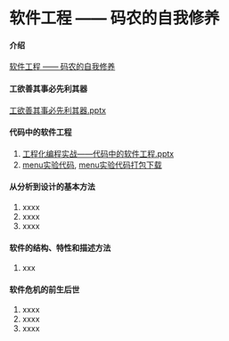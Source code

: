 # 软件工程 —— 码农的自我修养

#### 介绍
[软件工程 —— 码农的自我修养](ppt/软件工程-码农的自我修养.pptx)

#### 工欲善其事必先利其器

[工欲善其事必先利其器.pptx](ppt/工欲善其事必先利其器.pptx)


#### 代码中的软件工程

1.  [工程化编程实战——代码中的软件工程.pptx](ppt/工程化编程实战——代码中的软件工程.pptx)
2.  [menu实验代码](src), [menu实验代码打包下载](ppt/menu_code.zip)

#### 从分析到设计的基本方法

1.  xxxx
2.  xxxx
3.  xxxx

#### 软件的结构、特性和描述方法

1.  xxx

#### 软件危机的前生后世

1.  xxxx
2.  xxxx
3.  xxxx


